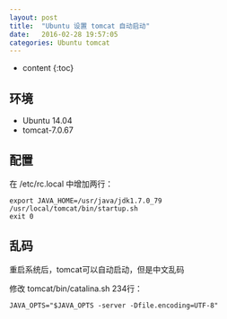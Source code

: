 ```yaml
---
layout: post
title:  "Ubuntu 设置 tomcat 自动启动"
date:   2016-02-28 19:57:05
categories: Ubuntu tomcat
---
```


* content
{:toc}

## 环境

* Ubuntu 14.04
* tomcat-7.0.67

## 配置

在 /etc/rc.local 中增加两行：

	export JAVA_HOME=/usr/java/jdk1.7.0_79
	/usr/local/tomcat/bin/startup.sh
	exit 0


## 乱码

重启系统后，tomcat可以自动启动，但是中文乱码

修改 tomcat/bin/catalina.sh 234行：

	JAVA_OPTS="$JAVA_OPTS -server -Dfile.encoding=UTF-8"




